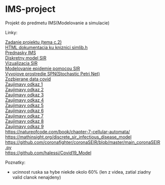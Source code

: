 # IMS-project
Projekt do predmetu IMS(Modelovanie a simulacie)

Linky:

[Zadanie projektu (tema c.2)](http://perchta.fit.vutbr.cz/vyuka-ims/52)<br/>
[HTML dokumentacia ku kniznici simlib.h](http://www.fit.vutbr.cz/~peringer/SIMLIB/doc/html-cz/.cs)<br/>
[Prednasky IMS](http://www.fit.vutbr.cz/study/courses/IMS/public/prednasky/IMS.pdf)<br/>
[Diskretny model SIR](https://cran.r-project.org/web/packages/odin/vignettes/discrete.html)<br/>
[Vizualizacia SIR](https://www.geogebra.org/m/nbjfjtpv)<br/>
[Modelovanie epidemie pomocou SIR](https://www-dssz.informatik.tu-cottbus.de/DSSZ/Research/ModellingEpidemics#SIR-model)<br/>
[Vyvojove prostredie SPN(Stochastic Petri Net)](https://www.oris-tool.org/tutorial)<br/>
[Zozbierane data covid](https://ourworldindata.org/coronavirus-testing)<br/>
[Zaujimavy odkaz 1](https://www.sciencedirect.com/science/article/pii/S1755436517301342)<br/>
[Zaujimavy odkaz 2](https://www.nature.com/articles/s41592-020-0822-z)<br/>
[Zaujimavy odkaz 3](https://itech.fgcu.edu/faculty/pfeng/teaching/epidemics.pdf)<br/>
[Zaujimavy odkaz 4](https://cws.auburn.edu/shared/files?id=217&filename=ConMan_FileDownload_IntroMathBio2.pdf)<br/>
[Zaujimavy odkaz 5](https://forum.azimuthproject.org/discussion/2499/tutorial-on-stochastic-petri-nets-with-sir-disease-model-as-example)<br/>
[Zaujimavy odkaz 6](https://www.youtube.com/watch?reload=9&v=NKMHhm2Zbkw&ab_channel=TomRocksMaths)<br/>
[Zaujimavy odkaz 7](https://www.youtube.com/watch?v=pcFB6_yrxGE)<br/>
[Zaujimavy odkaz 8](https://math.ucr.edu/home/baez/networks/networks_3.html)<br/>
[Zaujimavy odkaz 9](https://www.youtube.com/watch?v=yRxe-QycdUE)<br/>
https://natureofcode.com/book/chapter-7-cellular-automata/<br/>
https://mathinsight.org/discrete_sir_infectious_disease_model</br>
https://github.com/coronafighter/coronaSEIR/blob/master/main_coronaSEIR.py</br>
https://github.com/halessi/Covid19_Model</br>

Poznatky:

- ucinnost ruska sa hybe niekde okolo 60% (len z videa, zatial ziadny valid clanok nenajdeny)
